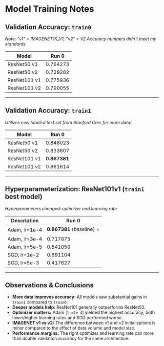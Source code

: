 # Model Training Notes

## Validation Accuracy: `train0`  
*Note: "v1" = IMAGENET1K_V1, "v2" = V2*
*Accuracy numbers didn't meet my standards*

| Model         | Run 0    |
|---------------|----------|
| ResNet50 v1   | 0.764273 |
| ResNet50 v2   | 0.729282 |
| ResNet101 v1  | 0.775936 |
| ResNet101 v2  | 0.790055 |

---

## Validation Accuracy: `train1`  
*Utilizes new labeled test set from Stanford Cars for more data!*

| Model         | Run 0    |
|---------------|----------|
| ResNet50 v1   | 0.848023 |
| ResNet50 v2   | 0.833607 |
| ResNet101 v1  | **0.867381** |
| ResNet101 v2  | 0.861614 |

---

## Hyperparameterization: ResNet101v1 (`train1` best model)  
*Hyperparameters changed: optimizer and learning rate*

| Description    | Run 0     |
|----------------|-----------|
| Adam, lr=1e-4  | **0.867381** (baseline) ⭐ |
| Adam, lr=3e-4  | 0.717875  |
| Adam, lr=5e-5  | 0.841050  |
| SGD, lr=1e-2   | 0.691104  |
| SGD, lr=5e-3   | 0.417627  |

---

## Observations & Conclusions

- **More data improves accuracy:** All models saw substantial gains in `train1` compared to `train0`.
- **Deeper models help:** ResNet101 generally outperforms ResNet50.
- **Optimizer matters:** Adam (`lr=1e-4`) yielded the highest accuracy; both lower/higher learning rates and SGD performed worse.
- **IMAGENET v1 vs v2:** The difference between v1 and v2 initializations is minor compared to the effect of data volume and model size.
- **Performance margins:** The right optimizer and learning rate can more than double validation accuracy for the same architecture.
